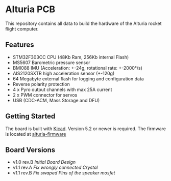 # Alturia PCB

This repository contains all data to build the hardware of the Alturia rocket flight computer. 

## Features
-  STM32F303CC CPU (48Kb Ram, 256Kb internal Flash)
-  MS5607 Barometric pressure sensor
-  BMI088 IMU (Acceleration: +-24g, rotational rate: +-2000°/s)
-  AIS2120SXTR high acceleration sensor (+-120g)
-  64 Megabyte external flash for logging and configuration data
-  Reverse polarity protection
-  4 x Pyro output channels with max 25A current
-  2 x PWM connector for servos
-  USB (CDC-ACM, Mass Storage and DFU)

## Getting Started

The board is built with [Kicad](http://kicad-pcb.org/). Version 5.2 or newer is required. The firmware is located at [alturia-firmware](https://github.com/rckTom/alturia-firmware)

## Board Versions
*   v1.0 rev.B *Initial Board Design*
*   v1.1 rev.A *Fix wrongly connected Crystal*
*   v1.1 rev.B *Fix swaped Pins of the speaker mosfet*
